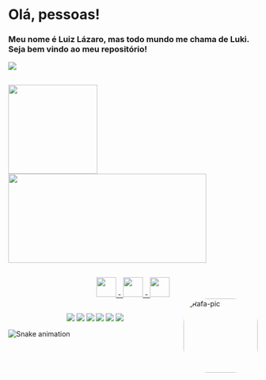 # Olá, pessoas! 
### Meu nome é Luiz Lázaro, mas todo mundo me chama de Luki. Seja bem vindo ao meu repositório!
<div>
  <img src="https://cdn.discordapp.com/attachments/949078043354333208/999319679086637096/capa.PNG"></img>
</div>

##

<div>
  <a href="https://github.com/LLazar0">
  <img height="180em" src="https://github-readme-stats.vercel.app/api?username=LLazar0&show_icons=true&theme=blue&include_all_commits=true&count_private=true"/>
  <img width="400em" height="180em" src="https://github-readme-stats.vercel.app/api/top-langs/?username=LLazar0&layout=compact&langs_count=7&theme=blue"/>
</div>

##

<div align="center">
<img src="https://cdn.jsdelivr.net/gh/devicons/devicon/icons/css3/css3-original.svg" width="40px"/> - <img src="https://cdn.jsdelivr.net/gh/devicons/devicon/icons/javascript/javascript-original.svg" width="40px"/> - <img src="https://cdn.jsdelivr.net/gh/devicons/devicon/icons/html5/html5-original.svg" width="40px"/>
</div>
<img align="right" alt="Rafa-pic" height="150" style="border-radius:50px;" src="https://cdn.discordapp.com/attachments/949078043354333208/999369678361210890/243d76ca61c6b856cd8baecec5f042f3.jpg">

##

<div align="center">
<a href="" target="_blank"><img src="https://img.shields.io/badge/YouTube-FF0000?style=for-the-badge&logo=youtube&logoColor=white" target="_blank"></a>
  <a href="https://www.instagram.com/srluki_010/" target="_blank"><img src="https://img.shields.io/badge/-Instagram-%23E4405F?style=for-the-badge&logo=instagram&logoColor=white" target="_blank"></a>
 	<a href="" target="_blank"><img src="https://img.shields.io/badge/Twitch-9146FF?style=for-the-badge&logo=twitch&logoColor=white" target="_blank"></a>
 <a href="https://discord.gg/YwTTjJN9" target="_blank"><img src="https://img.shields.io/badge/Discord-7289DA?style=for-the-badge&logo=discord&logoColor=white" target="_blank"></a> 
  <a href = "mailto:luizlazaro005@gmail.com"><img src="https://img.shields.io/badge/-Gmail-%23333?style=for-the-badge&logo=gmail&logoColor=white" target="_blank"></a>
  <a href="https://www.linkedin.com/in/" target="_blank"><img src="https://img.shields.io/badge/-LinkedIn-%230077B5?style=for-the-badge&logo=linkedin&logoColor=white" target="_blank"></a>
 </div>

![Snake animation](https://github.com/LLazar0/LLazar0/blob/output/github-contribution-grid-snake.svg)
